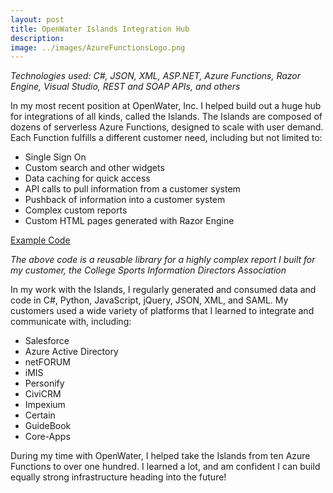 ```yaml
---
layout: post
title: OpenWater Islands Integration Hub
description:
image: ../images/AzureFunctionsLogo.png
---
```


_Technologies used: C#, JSON, XML, ASP.NET, Azure Functions, Razor Engine, Visual Studio, REST and SOAP APIs, and others_

In my most recent position at OpenWater, Inc. I helped build out a huge hub for integrations of all kinds, called the Islands. The Islands are composed of dozens of serverless Azure Functions, designed to scale with user demand. Each Function fulfills a different customer need, including but not limited to:

* Single Sign On
* Custom search and other widgets
* Data caching for quick access
* API calls to pull information from a customer system
* Pushback of information into a customer system
* Complex custom reports
* Custom HTML pages generated with Razor Engine

<a href="https://github.com/DLakin01/OpenWaterSampleCode/blob/master/FirstSecondThirdTeamsReportUtility.cs">Example Code</a>

_The above code is a reusable library for a highly complex report I built for my customer, the College Sports Information Directors Association_

In my work with the Islands, I regularly generated and consumed data and code in C#, Python, JavaScript, jQuery, JSON, XML, and SAML. My customers used a wide variety of platforms that I learned to integrate and communicate with, including:

* Salesforce
* Azure Active Directory
* netFORUM
* iMIS
* Personify
* CiviCRM
* Impexium
* Certain
* GuideBook
* Core-Apps

During my time with OpenWater, I helped take the Islands from ten Azure Functions to over one hundred. I learned a lot, and am confident I can build equally strong infrastructure heading into the future!